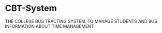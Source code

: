 # CBT-System
THE COLLEGE BUS TRACTING SYSTEM. TO MANAGE STUDENTS AND BUS INFORMATION ABOUT TIME MANAGEMENT 
